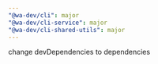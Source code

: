 ```yaml
---
"@wa-dev/cli": major
"@wa-dev/cli-service": major
"@wa-dev/cli-shared-utils": major
---
```


change devDependencies to dependencies
